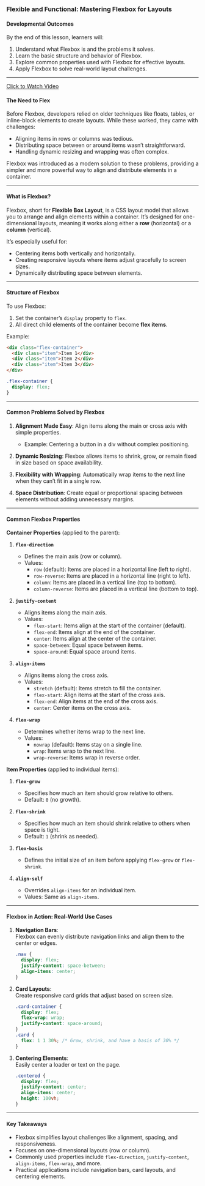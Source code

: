 ### **Flexible and Functional: Mastering Flexbox for Layouts**

#### **Developmental Outcomes**  
By the end of this lesson, learners will:  
1. Understand what Flexbox is and the problems it solves.  
2. Learn the basic structure and behavior of Flexbox.  
3. Explore common properties used with Flexbox for effective layouts.  
4. Apply Flexbox to solve real-world layout challenges.

---

[Click to Watch Video](https://www.youtube.com/embed/wsTv9y931o8?si=UFpHvguiAru-8b8v)

#### **The Need to Flex**  
Before Flexbox, developers relied on older techniques like floats, tables, or inline-block elements to create layouts. While these worked, they came with challenges:  
- Aligning items in rows or columns was tedious.  
- Distributing space between or around items wasn’t straightforward.  
- Handling dynamic resizing and wrapping was often complex.  

Flexbox was introduced as a modern solution to these problems, providing a simpler and more powerful way to align and distribute elements in a container.  

---

#### **What is Flexbox?**  
Flexbox, short for **Flexible Box Layout**, is a CSS layout model that allows you to arrange and align elements within a container. It’s designed for one-dimensional layouts, meaning it works along either a **row** (horizontal) or a **column** (vertical).  

It’s especially useful for:  
- Centering items both vertically and horizontally.  
- Creating responsive layouts where items adjust gracefully to screen sizes.  
- Dynamically distributing space between elements.

---

#### **Structure of Flexbox**  

To use Flexbox:  
1. Set the container’s `display` property to `flex`.  
2. All direct child elements of the container become **flex items**.  

Example:  
```html
<div class="flex-container">
  <div class="item">Item 1</div>
  <div class="item">Item 2</div>
  <div class="item">Item 3</div>
</div>
```

```css
.flex-container {
  display: flex;
}
```

---

#### **Common Problems Solved by Flexbox**  

1. **Alignment Made Easy**: Align items along the main or cross axis with simple properties.  
   - Example: Centering a button in a div without complex positioning.  

2. **Dynamic Resizing**: Flexbox allows items to shrink, grow, or remain fixed in size based on space availability.  

3. **Flexibility with Wrapping**: Automatically wrap items to the next line when they can’t fit in a single row.  

4. **Space Distribution**: Create equal or proportional spacing between elements without adding unnecessary margins.

---

#### **Common Flexbox Properties**  

**Container Properties** (applied to the parent):  

1. **`flex-direction`**  
   - Defines the main axis (row or column).  
   - Values:  
     - `row` (default): Items are placed in a horizontal line (left to right).  
     - `row-reverse`: Items are placed in a horizontal line (right to left).  
     - `column`: Items are placed in a vertical line (top to bottom).  
     - `column-reverse`: Items are placed in a vertical line (bottom to top).  

2. **`justify-content`**  
   - Aligns items along the main axis.  
   - Values:  
     - `flex-start`: Items align at the start of the container (default).  
     - `flex-end`: Items align at the end of the container.  
     - `center`: Items align at the center of the container.  
     - `space-between`: Equal space between items.  
     - `space-around`: Equal space around items.  

3. **`align-items`**  
   - Aligns items along the cross axis.  
   - Values:  
     - `stretch` (default): Items stretch to fill the container.  
     - `flex-start`: Align items at the start of the cross axis.  
     - `flex-end`: Align items at the end of the cross axis.  
     - `center`: Center items on the cross axis.  

4. **`flex-wrap`**  
   - Determines whether items wrap to the next line.  
   - Values:  
     - `nowrap` (default): Items stay on a single line.  
     - `wrap`: Items wrap to the next line.  
     - `wrap-reverse`: Items wrap in reverse order.  

**Item Properties** (applied to individual items):  

1. **`flex-grow`**  
   - Specifies how much an item should grow relative to others.  
   - Default: `0` (no growth).  

2. **`flex-shrink`**  
   - Specifies how much an item should shrink relative to others when space is tight.  
   - Default: `1` (shrink as needed).  

3. **`flex-basis`**  
   - Defines the initial size of an item before applying `flex-grow` or `flex-shrink`.  

4. **`align-self`**  
   - Overrides `align-items` for an individual item.  
   - Values: Same as `align-items`.  

---

#### **Flexbox in Action: Real-World Use Cases**  

1. **Navigation Bars**:  
   Flexbox can evenly distribute navigation links and align them to the center or edges.  
   ```css
   .nav {
     display: flex;
     justify-content: space-between;
     align-items: center;
   }
   ```

2. **Card Layouts**:  
   Create responsive card grids that adjust based on screen size.  
   ```css
   .card-container {
     display: flex;
     flex-wrap: wrap;
     justify-content: space-around;
   }
   .card {
     flex: 1 1 30%; /* Grow, shrink, and have a basis of 30% */
   }
   ```

3. **Centering Elements**:  
   Easily center a loader or text on the page.  
   ```css
   .centered {
     display: flex;
     justify-content: center;
     align-items: center;
     height: 100vh;
   }
   ```

---

#### **Key Takeaways**  

- Flexbox simplifies layout challenges like alignment, spacing, and responsiveness.  
- Focuses on one-dimensional layouts (row or column).  
- Commonly used properties include `flex-direction`, `justify-content`, `align-items`, `flex-wrap`, and more.  
- Practical applications include navigation bars, card layouts, and centering elements.  